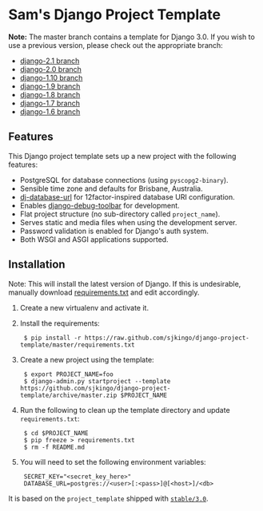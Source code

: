 # Sam's Django Project Template

**Note:** The master branch contains a template for Django 3.0. If you wish to use a previous version, please
check out the appropriate branch:

* [django-2.1 branch](https://github.com/sjkingo/django-project-template/tree/django-2.1)
* [django-2.0 branch](https://github.com/sjkingo/django-project-template/tree/django-2.0)
* [django-1.10 branch](https://github.com/sjkingo/django-project-template/tree/django-1.10)
* [django-1.9 branch](https://github.com/sjkingo/django-project-template/tree/django-1.9)
* [django-1.8 branch](https://github.com/sjkingo/django-project-template/tree/django-1.8)
* [django-1.7 branch](https://github.com/sjkingo/django-project-template/tree/django-1.7)
* [django-1.6 branch](https://github.com/sjkingo/django-project-template/tree/django-1.6)

## Features

This Django project template sets up a new project with the following features:

* PostgreSQL for database connections (using `pyscopg2-binary`).
* Sensible time zone and defaults for Brisbane, Australia.
* [dj-database-url](https://github.com/kennethreitz/dj-database-url) for 12factor-inspired database URI configuration.
* Enables [django-debug-toolbar](https://github.com/jazzband/django-debug-toolbar) for development.
* Flat project structure (no sub-directory called `project_name`).
* Serves static and media files when using the development server.
* Password validation is enabled for Django's auth system.
* Both WSGI and ASGI applications supported.

## Installation

Note: This will install the latest version of Django. If this is undesirable, manually download
[requirements.txt](https://raw.github.com/sjkingo/django-project-template/master/requirements.txt)
and edit accordingly.

1. Create a new virtualenv and activate it.
2. Install the requirements:

        $ pip install -r https://raw.github.com/sjkingo/django-project-template/master/requirements.txt

3. Create a new project using the template:

        $ export PROJECT_NAME=foo
        $ django-admin.py startproject --template https://github.com/sjkingo/django-project-template/archive/master.zip $PROJECT_NAME

4. Run the following to clean up the template directory and update `requirements.txt`:

        $ cd $PROJECT_NAME
        $ pip freeze > requirements.txt
        $ rm -f README.md

5. You will need to set the following environment variables:

        SECRET_KEY="<secret_key_here>"
        DATABASE_URL=postgres://<user>[:<pass>]@[<host>]/<db>

It is based on the `project_template` shipped with [`stable/3.0`](https://github.com/django/django/tree/stable/3.0.x/django/conf/project_template).

